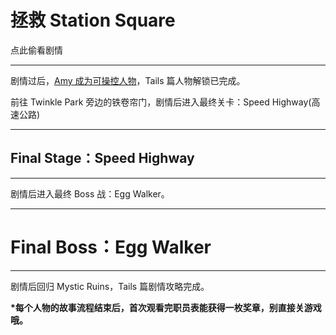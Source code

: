 # 拯救 Station Square

点此偷看剧情

---

剧情过后，[Amy 成为可操控人物](/adventure-ju-qing-liu-cheng/amy-pian.md)，Tails 篇人物解锁已完成。

前往 Twinkle Park 旁边的铁卷帘门，剧情后进入最终关卡：Speed Highway\(高速公路\)

---

## Final Stage：Speed Highway

---

剧情后进入最终 Boss 战：Egg Walker。

---

# Final Boss：Egg Walker

---

剧情后回归 Mystic Ruins，Tails 篇剧情攻略完成。

**\*每个人物的故事流程结束后，首次观看完职员表能获得一枚奖章，别直接关游戏哦。**



